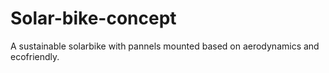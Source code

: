# Solar-bike-concept
A sustainable solarbike with pannels mounted based on aerodynamics and ecofriendly.

